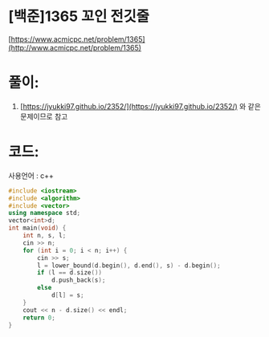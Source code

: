 # [백준]1365 꼬인 전깃줄

[https://www.acmicpc.net/problem/1365](http://www.acmicpc.net/problem/1365)

# **풀이:**
1. [https://jyukki97.github.io/2352/](https://jyukki97.github.io/2352/) 와 같은 문제이므로 참고

# **코드:**
사용언어 : c++
```c++
#include <iostream>
#include <algorithm>
#include <vector>
using namespace std;
vector<int>d;
int main(void) {
	int n, s, l;
	cin >> n;
	for (int i = 0; i < n; i++) {
		cin >> s;
		l = lower_bound(d.begin(), d.end(), s) - d.begin();
		if (l == d.size())
			d.push_back(s);
		else
			d[l] = s;
	}
	cout << n - d.size() << endl;
	return 0;
}
```
